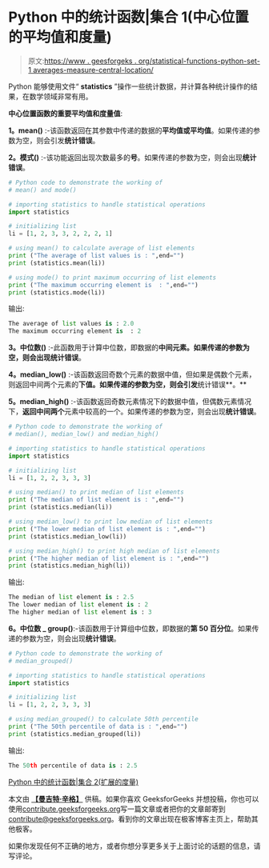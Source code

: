 # Python 中的统计函数|集合 1(中心位置的平均值和度量)

> 原文:[https://www . geesforgeks . org/statistical-functions-python-set-1 averages-measure-central-location/](https://www.geeksforgeeks.org/statistical-functions-python-set-1averages-measure-central-location/)

Python 能够使用文件“ **statistics** ”操作一些统计数据，并计算各种统计操作的结果，在数学领域非常有用。

**中心位置函数的重要平均值和度量值**:

**1。mean()** :-该函数返回在其参数中传递的数据的**平均值或平均值**。如果传递的参数为空，则会引发**统计错误**。

**2。模式()** :-该功能返回出现次数最多的**号**。如果传递的参数为空，则会出现**统计错误**。

```py
# Python code to demonstrate the working of
# mean() and mode()

# importing statistics to handle statistical operations
import statistics

# initializing list
li = [1, 2, 3, 3, 2, 2, 2, 1]

# using mean() to calculate average of list elements
print ("The average of list values is : ",end="")
print (statistics.mean(li))

# using mode() to print maximum occurring of list elements
print ("The maximum occurring element is  : ",end="")
print (statistics.mode(li))
```

输出:

```py
The average of list values is : 2.0
The maximum occurring element is  : 2

```

**3。中位数()** :-此函数用于计算中位数，即数据的**中间元素。**如果传递的参数为空，则会出现**统计错误**。

**4。median_low()** :-该函数返回奇数个元素的数据中值，但如果是偶数个元素，则返回中间两个元素的**下值。如果传递的参数为空，则会引发**统计错误**。**

**5。median_high()** :-该函数返回奇数元素情况下的数据中值，但偶数元素情况下，**返回中间两个**元素中较高的一个。如果传递的参数为空，则会出现**统计错误**。

```py
# Python code to demonstrate the working of
# median(), median_low() and median_high()

# importing statistics to handle statistical operations
import statistics

# initializing list
li = [1, 2, 2, 3, 3, 3]

# using median() to print median of list elements
print ("The median of list element is : ",end="")
print (statistics.median(li))

# using median_low() to print low median of list elements
print ("The lower median of list element is : ",end="")
print (statistics.median_low(li))

# using median_high() to print high median of list elements
print ("The higher median of list element is : ",end="")
print (statistics.median_high(li))
```

输出:

```py
The median of list element is : 2.5
The lower median of list element is : 2
The higher median of list element is : 3

```

**6。中位数 _ group()**:-该函数用于计算组中位数，即数据的**第 50 百分位**。如果传递的参数为空，则会出现**统计错误**。

```py
# Python code to demonstrate the working of
# median_grouped()

# importing statistics to handle statistical operations
import statistics

# initializing list
li = [1, 2, 2, 3, 3, 3]

# using median_grouped() to calculate 50th percentile
print ("The 50th percentile of data is : ",end="")
print (statistics.median_grouped(li))
```

输出:

```py
The 50th percentile of data is : 2.5

```

[Python 中的统计函数|集合 2(扩展的度量)](https://www.geeksforgeeks.org/statistical-functions-in-python-set-2-measure-of-spread/)

本文由 **[【曼吉特·辛格】](https://auth.geeksforgeeks.org/profile.php?user=manjeet_04&list=practice)** 供稿。如果你喜欢 GeeksforGeeks 并想投稿，你也可以使用[contribute.geeksforgeeks.org](http://www.contribute.geeksforgeeks.org)写一篇文章或者把你的文章邮寄到 contribute@geeksforgeeks.org。看到你的文章出现在极客博客主页上，帮助其他极客。

如果你发现任何不正确的地方，或者你想分享更多关于上面讨论的话题的信息，请写评论。